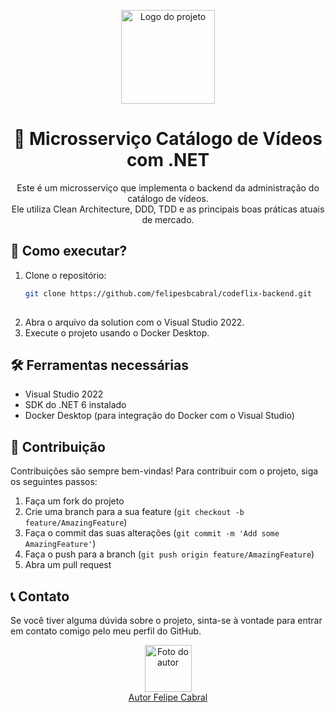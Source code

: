 <p align="center">
  <img src="https://user-images.githubusercontent.com/20674439/158480674-3b8895e7-420e-4025-bd78-8058ba255476.png"  width="150" alt="Logo do projeto" />
</p>  
<h1 align="center">🚀 Microsserviço Catálogo de Vídeos com .NET</h1>
<p align="center">
  Este é um microsserviço que implementa o backend da administração do catálogo de vídeos.<br />
  Ele utiliza Clean Architecture, DDD, TDD e as principais boas práticas atuais de mercado. 
</p>

## 🚀 Como executar? 

1. Clone o repositório: 
   ```sh
   git clone https://github.com/felipesbcabral/codeflix-backend.git
 
2. Abra o arquivo da solution com o Visual Studio 2022. 
3. Execute o projeto usando o Docker Desktop.  

## 🛠️ Ferramentas necessárias

- Visual Studio 2022
- SDK do .NET 6 instalado
- Docker Desktop (para integração do Docker com o Visual Studio)

## 🙌 Contribuição

Contribuições são sempre bem-vindas! Para contribuir com o projeto, siga os seguintes passos:

1. Faça um fork do projeto
2. Crie uma branch para a sua feature (`git checkout -b feature/AmazingFeature`)
3. Faça o commit das suas alterações (`git commit -m 'Add some AmazingFeature'`)
4. Faça o push para a branch (`git push origin feature/AmazingFeature`)
5. Abra um pull request

## 📞 Contato

Se você tiver alguma dúvida sobre o projeto, sinta-se à vontade para entrar em contato comigo pelo meu perfil do GitHub.

<p align="center">
  <a href="https://github.com/felipesbcabral">
    <img src="https://github.com/felipesbcabral.png" width="75px;" alt="Foto do autor" />
    <br />
    Autor Felipe Cabral
  </a>
</p>
